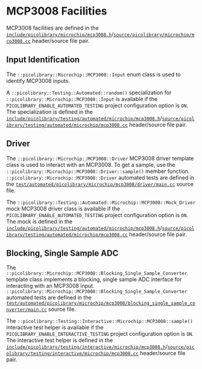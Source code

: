 # MCP3008 Facilities
MCP3008 facilities are defined in the
[`include/picolibrary/microchip/mcp3008.h`](https://github.com/apcountryman/picolibrary/blob/main/include/picolibrary/microchip/mcp3008.h)/[`source/picolibrary/microchip/mcp3008.cc`](https://github.com/apcountryman/picolibrary/blob/main/source/picolibrary/microchip/mcp3008.cc)
header/source file pair.

## Input Identification
The `::picolibrary::Microchip::MCP3008::Input` enum class is used to identify MCP3008
inputs.

A `::picolibrary::Testing::Automated::random()` specialization for
`::picolibrary::Microchip::MCP3008::Input` is available if the
`PICOLIBRARY_ENABLE_AUTOMATED_TESTING` project configuration option is `ON`.
The specialization is defined in the
[`include/picolibrary/testing/automated/microchip/mcp3008.h`](https://github.com/apcountryman/picolibrary/blob/main/include/picolibrary/testing/automated/microchip/mcp3008.h)/[`source/picolibrary/testing/automated/microchip/mcp3008.cc`](https://github.com/apcountryman/picolibrary/blob/main/source/picolibrary/testing/automated/microchip/mcp3008.cc)
header/source file pair.

## Driver
The `::picolibrary::Microchip::MCP3008::Driver` MCP3008 driver template class is used to
interact with an MCP3008.
To get a sample, use the `::picolibrary::Microchip::MCP3008::Driver::sample()` member
function.
`::picolibrary::Microchip::MCP3008::Driver` automated tests are defined in the
[`test/automated/picolibrary/microchip/mcp3008/driver/main.cc`](https://github.com/apcountryman/picolibrary/blob/main/test/automated/picolibrary/microchip/mcp3008/driver/main.cc)
source file.

The `::picolibrary::Testing::Automated::Microchip::MCP3008::Mock_Driver` mock MCP3008
driver class is available if the `PICOLIBRARY_ENABLE_AUTOMATED_TESTING` project
configuration option is `ON`.
The mock is defined in the
[`include/picolibrary/testing/automated/microchip/mcp3008.h`](https://github.com/apcountryman/picolibrary/blob/main/include/picolibrary/testing/automated/microchip/mcp3008.h)/[`source/picolibrary/testing/automated/microchip/mcp3008.cc`](https://github.com/apcountryman/picolibrary/blob/main/source/picolibrary/testing/automated/microchip/mcp3008.cc)
header/source file pair.

## Blocking, Single Sample ADC
The `::picolibrary::Microchip::MCP3008::Blocking_Single_Sample_Converter` template class
implements a blocking, single sample ADC interface for interacting with an MCP3008 input.
`::picolibrary::Microchip::MCP3008::Blocking_Single_Sample_Converter` automated tests are
defined in the
[`test/automated/picolibrary/microchip/mcp3008/blocking_single_sample_converter/main.cc`](https://github.com/apcountryman/picolibrary/blob/main/test/automated/picolibrary/microchip/mcp3008/blocking_single_sample_converter/main.cc)
source file.

The `::picolibrary::Testing::Interactive::Microchip::MCP3008::sample()` interactive test
helper is available if the `PICOLIBRARY_ENABLE_INTERACTIVE_TESTING` project configuration
option is `ON`.
The interactive test helper is defined in the
[`include/picolibrary/testing/interactive/microchip/mcp3008.h`](https://github.com/apcountryman/picolibrary/blob/main/include/picolibrary/testing/interactive/microchip/mcp3008.h)/[`source/picolibrary/testing/interactive/microchip/mcp3008.cc`](https://github.com/apcountryman/picolibrary/blob/main/source/picolibrary/testing/interactive/microchip/mcp3008.cc)
header/source file pair.

